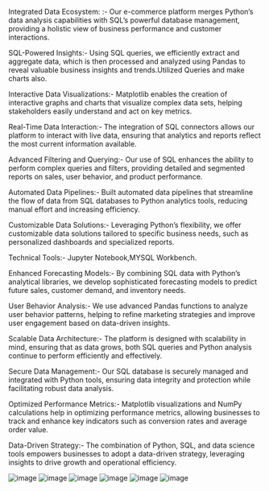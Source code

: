 Integrated Data Ecosystem: :-
 Our e-commerce platform merges Python’s data analysis capabilities with SQL’s powerful database management, providing a holistic view of business performance and customer interactions.

SQL-Powered Insights:-
Using SQL queries, we efficiently extract and aggregate data, which is then processed and analyzed using Pandas to reveal valuable business insights and trends.Utilized Queries and make charts also.

Interactive Data Visualizations:-
Matplotlib enables the creation of interactive graphs and charts that visualize complex data sets, helping stakeholders easily understand and act on key metrics.

Real-Time Data Interaction:-
The integration of SQL connectors allows our platform to interact with live data, ensuring that analytics and reports reflect the most current information available.

Advanced Filtering and Querying:-
Our use of SQL enhances the ability to perform complex queries and filters, providing detailed and segmented reports on sales, user behavior, and product performance.

Automated Data Pipelines:-
Built automated data pipelines that streamline the flow of data from SQL databases to Python analytics tools, reducing manual effort and increasing efficiency.

Customizable Data Solutions:-
Leveraging Python’s flexibility, we offer customizable data solutions tailored to specific business needs, such as personalized dashboards and specialized reports.

Technical Tools:-
Jupyter Notebook,MYSQL Workbench.

Enhanced Forecasting Models:-
By combining SQL data with Python’s analytical libraries, we develop sophisticated forecasting models to predict future sales, customer demand, and inventory needs.

User Behavior Analysis:-
We use advanced Pandas functions to analyze user behavior patterns, helping to refine marketing strategies and improve user engagement based on data-driven insights.

Scalable Data Architecture:-
The platform is designed with scalability in mind, ensuring that as data grows, both SQL queries and Python analysis continue to perform efficiently and effectively.

Secure Data Management:-
Our SQL database is securely managed and integrated with Python tools, ensuring data integrity and protection while facilitating robust data analysis.

Optimized Performance Metrics:-
Matplotlib visualizations and NumPy calculations help in optimizing performance metrics, allowing businesses to track and enhance key indicators such as conversion rates and average order value.

Data-Driven Strategy:-
The combination of Python, SQL, and data science tools empowers businesses to adopt a data-driven strategy, leveraging insights to drive growth and operational efficiency.

![image](https://github.com/user-attachments/assets/62864070-162a-4e77-97c8-232c0e0f20cc)
![image](https://github.com/user-attachments/assets/2dc00b74-2c49-4aed-9080-9dbdd363f7d1)
![image](https://github.com/user-attachments/assets/eb134f06-03a7-4cd1-b48d-34dbe1d09eaf)
![image](https://github.com/user-attachments/assets/8dc3dc31-4cfb-4d4b-bc9b-56c3ffd2bc60)
![image](https://github.com/user-attachments/assets/36eb628a-42df-449c-8676-628258269eea)
![image](https://github.com/user-attachments/assets/2dc4c566-6380-46f8-954b-beda255ada17)
